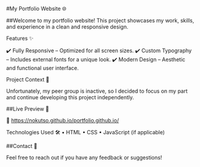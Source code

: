 #My Portfolio Website 🌐

##Welcome to my portfolio website! This project showcases my work, skills, and experience in a clean and responsive design.

Features ✨

✔️ Fully Responsive – Optimized for all screen sizes.
✔️ Custom Typography – Includes external fonts for a unique look.
✔️ Modern Design – Aesthetic and functional user interface.

Project Context 📝

Unfortunately, my peer group is inactive, so I decided to focus on my part and continue developing this project independently.

##Live Preview 🚀

🔗 https://nokutso.github.io/portfolio.github.io/ 

Technologies Used 🛠️
• HTML
• CSS
• JavaScript (if applicable)

##Contact 📩

Feel free to reach out if you have any feedback or suggestions!

